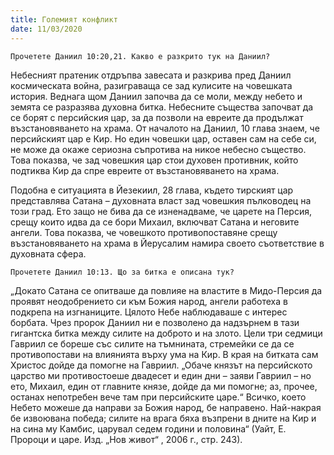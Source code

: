 ```yaml
---
title: Големият конфликт
date: 11/03/2020
---
```


`Прочетете Даниил 10:20,21. Какво е разкрито тук на Даниил?`

Небесният пратеник отдръпва завесата и разкрива пред Даниил космическата война, разиграваща се зад кулисите на човешката история. Веднага щом Даниил започва да се моли, между небето и земята се разразява духовна битка. Небесните същества започват да се борят с персийския цар, за да позволи на евреите да продължат възстановяването на храма. От началото на Даниил, 10 глава знаем, че персийският цар е Кир. Но един човешки цар, оставен сам на себе си, не може да окаже сериозна съпротива на никое небесно същество. Това показва, че зад човешкия цар стои духовен противник, който подтиква Кир да спре евреите от възстановяването на храма.

Подобна е ситуацията в Йезекиил, 28 глава, където тирският цар представлява Сатана – духовната власт зад човешкия пълководец на този град. Ето защо не бива да се изненадваме, че царете на Персия, срещу които идва да се бори Михаил, включват Сатана и неговите ангели. Това показва, че човешкото противопоставяне срещу възстановяването на храма в Йерусалим намира своето съответствие в духовната сфера.

`Прочетете Даниил 10:13. Що за битка е описана тук?`

„Докато Сатана се опитваше да повлияе на властите в Мидо-Персия да проявят неодобрението си към Божия народ, ангели работеха в подкрепа на изгнаниците. Цялото Небе наблюдаваше с интерес борбата. Чрез пророк Даниил ни е позволено да надзърнем в тази гигантска битка между силите на доброто и на злото. Цели три седмици Гавриил се бореше със силите на тъмнината, стремейки се да се противопостави на влиянията върху ума на Кир. В края на битката сам Христос дойде да помогне на Гавриил. „Обаче князът на персийското царство ми противостоеше двадесет и един дни – заяви Гавриил – но ето, Михаил, един от главните князе, дойде да ми помогне; аз, прочее, останах непотребен вече там при персийските царе.“ Всичко, което Небето можеше да направи за Божия народ, бе направено. Най-накрая бе извоювана победа; силите на врага бяха възпрени в дните на Кир и на сина му Камбис, царувал седем години и половина“ (Уайт, Е. Пророци и царе. Изд. „Нов живот“ , 2006 г., стр. 243).